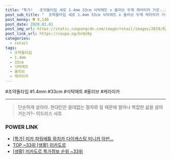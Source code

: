 ```yaml
--- 
title: "특가!   조약돌타입 세로 1.4mm 33cm 식탁매트 x 올리브 두께 케라미카 가로..." 
post_sub_title: "  조약돌타입 세로 1.4mm 33cm 식탁매트 x 올리브 두께 케라미카 가로 43cm 실리콘" 
post_money: ₩ 9,140 
post_date: 2020.02.01 
post_img_url: https://static.coupangcdn.com/image/retail/images/2019/02/28/20/0/daacaa1d-b1e1-4d0f-813f-896e233055ab.jpg 
post_link_url: https://coupa.ng/bnQo9y 
categories: 
  - retail 
tags: 
  - 조약돌타입 
  - 1.4mm 
  - 33cm 
  - 식탁매트 
  - 올리브 
  - 케라미카 
--- 
```

  #조약돌타입 #1.4mm #33cm #식탁매트 #올리브 #케라미카 
<hr> 

> 단순하게 살아라. 현대인은 쓸데없는 절차와 일 때문에 얼마나 복잡한 삶을 살아가는가?– 이드리스 샤흐 


### POWER LINK

* <a href="https://blog.naver.com/santokki14/221792120689" target="_blank">[특가] 미카 파워배틀 와치카 다이캐스팅 미니카 아반...</a>
* <a href="https://blog.naver.com/fasyy4321/221781562280" target="_blank"> TOP ~33위 [생활] 미카도르</a>
* <a href="https://blog.naver.com/sakai111/221781562258" target="_blank"> [생활] 미카도르 특가정보 순위 ~33위</a>

